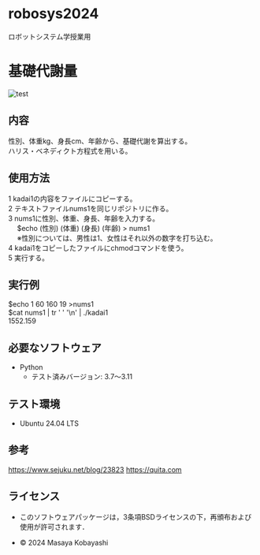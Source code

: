 # robosys2024
ロボットシステム学授業用

# **基礎代謝量** 
![test](https://github.com/23C1053/robosys2024/actions/workflows/test.yml/badge.svg)
## 内容
性別、体重kg、身長cm、年齢から、基礎代謝を算出する。  
ハリス・ベネディクト方程式を用いる。

## 使用方法

1 kadai1の内容をファイルにコピーする。  
2 テキストファイルnums1を同じリポジトリに作る。  
3 nums1に性別、体重、身長、年齢を入力する。  
&emsp; $echo (性別) (体重) (身長) (年齢) > nums1  
&emsp; ※性別については、男性は1、女性はそれ以外の数字を打ち込む。  
4 kadai1をコピーしたファイルにchmodコマンドを使う。  
5 実行する。  


## 実行例
$echo 1 60 160 19 >nums1  
$cat nums1 | tr ' ' '\n' | ./kadai1  
1552.159  

## 必要なソフトウェア
- Python
  - テスト済みバージョン: 3.7〜3.11

## テスト環境
- Ubuntu 24.04 LTS


## 参考
<https://www.sejuku.net/blog/23823>
<https://quita.com>
## ライセンス
- このソフトウェアパッケージは，3条項BSDライセンスの下，再頒布および使用が許可されます．


- © 2024 Masaya Kobayashi
